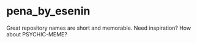 # pena_by_esenin
Great repository names are short and memorable. Need inspiration? How about PSYCHIC-MEME?
